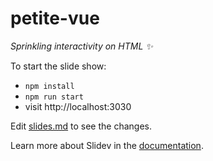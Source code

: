 # petite-vue

_Sprinkling interactivity on HTML ✨_

To start the slide show:

- `npm install`
- `npm run start`
- visit http://localhost:3030

Edit [slides.md](slides.md) to see the changes.

Learn more about Slidev in the [documentation](https://sli.dev).
